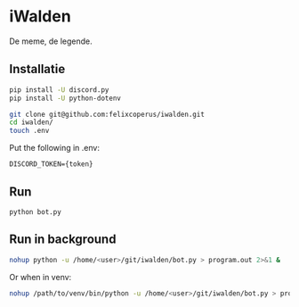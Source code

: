 # iWalden
De meme, de legende.

## Installatie
```bash
pip install -U discord.py
pip install -U python-dotenv

git clone git@github.com:felixcoperus/iwalden.git
cd iwalden/
touch .env
```

Put the following in .env:
```
DISCORD_TOKEN={token}
```


## Run
```
python bot.py
```

## Run in background
```bash
nohup python -u /home/<user>/git/iwalden/bot.py > program.out 2>&1 &
```

Or when in venv:

```bash
nohup /path/to/venv/bin/python -u /home/<user>/git/iwalden/bot.py > program.out 2>&1 &
```
